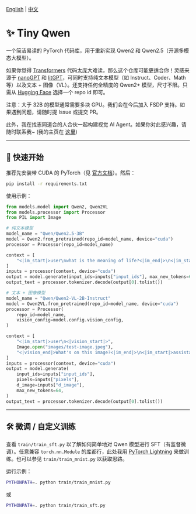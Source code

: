 [English](README.md) | [中文](README_CN.md)

# ✨ Tiny Qwen

一个简洁易读的 PyTorch 代码库，用于重新实现 Qwen2 和 Qwen2.5（开源多模态大模型）。

如果你觉得 [Transformers](https://github.com/huggingface/transformers) 代码太庞大难读，那么这个仓库可能更适合你！灵感来源于 [nanoGPT](https://github.com/karpathy/nanoGPT) 和 [litGPT](https://github.com/Lightning-AI/litgpt)，可同时支持纯文本模型（如 Instruct、Coder、Math 等）以及文本 + 图像（VL）。还支持任何全精度的 Qwen2+ 模型，尺寸不限。只需从 [Hugging Face](https://huggingface.co/Qwen) 选择一个 repo id 即可。

注意：大于 32B 的模型通常需要多块 GPU。我们会在今后加入 FSDP 支持。如果遇到问题，请随时提 Issue 或提交 PR。

此外，我在找志同道合的人合伙一起构建视觉 AI Agent。如果你对此感兴趣，请随时联系我~ (我的主页在 [这里](https://github.com/Emericen))

---

## 🦋 快速开始

推荐先安装带 CUDA 的 PyTorch（见 [官方文档](https://pytorch.org/get-started/locally/)）。然后：

```bash
pip install -r requirements.txt
```

使用示例：

```python
from models.model import Qwen2, Qwen2VL
from models.processor import Processor
from PIL import Image

# 纯文本模型
model_name = "Qwen/Qwen2.5-3B"
model = Qwen2.from_pretrained(repo_id=model_name, device="cuda")
processor = Processor(repo_id=model_name)

context = [
    "<|im_start|>user\nwhat is the meaning of life?<|im_end|>\n<|im_start|>assistant\n"
]
inputs = processor(context, device="cuda")
output = model.generate(input_ids=inputs["input_ids"], max_new_tokens=64)
output_text = processor.tokenizer.decode(output[0].tolist())

# 文本 + 图像模型
model_name = "Qwen/Qwen2-VL-2B-Instruct"
model = Qwen2VL.from_pretrained(repo_id=model_name, device="cuda")
processor = Processor(
    repo_id=model_name,
    vision_config=model.config.vision_config,
)

context = [
    "<|im_start|>user\n<|vision_start|>",
    Image.open("images/test-image.jpeg"),
    "<|vision_end|>What's on this image?<|im_end|>\n<|im_start|>assistant\n",
]
inputs = processor(context, device="cuda")
output = model.generate(
    input_ids=inputs["input_ids"],
    pixels=inputs["pixels"],
    d_image=inputs["d_image"],
    max_new_tokens=64,
)
output_text = processor.tokenizer.decode(output[0].tolist())
```

---

## 🛠️ 微调 / 自定义训练

查看 `train/train_sft.py` 以了解如何简单地对 Qwen 模型进行 SFT（有监督微调）。任意兼容 `torch.nn.Module` 的库都行，此处我用 [PyTorch Lightning](https://lightning.ai/docs/pytorch/stable/index.html) 来做训练。也可以参见 `train/train_mnist.py` 以获取思路。

运行示例：

```bash
PYTHONPATH=. python train/train_mnist.py
```

或

```bash
PYTHONPATH=. python train/train_sft.py
```